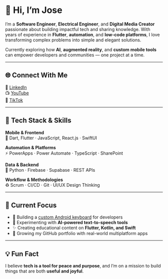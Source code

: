 # 👋 Hi, I’m Jose

I’m a **Software Engineer**, **Electrical Engineer**, and **Digital Media Creator** passionate about building impactful tech and sharing knowledge. With years of experience in **Flutter**, **automation**, and **low-code platforms**, I love transforming complex problems into simple and elegant solutions.

Currently exploring how **AI**, **augmented reality**, and **custom mobile tools** can empower developers and communities — one project at a time.

---

## 🌐 Connect With Me  
💼 [LinkedIn](https://www.linkedin.com/in/zarabandajose/)  
📺 [YouTube](https://www.youtube.com/channel/UCsXEZiXNJ0r-inP-6_PKTzQ)  
🎥 [TikTok](https://www.tiktok.com/@jozzer182tk)

---

## 🧰 Tech Stack & Skills  

**Mobile & Frontend**  
📱 Dart, Flutter · JavaScript, React.js · SwiftUI  

**Automation & Platforms**  
⚡ PowerApps · Power Automate · TypeScript · SharePoint  

**Data & Backend**  
🐍 Python · Firebase · Supabase · REST APIs  

**Workflow & Methodologies**  
♻️ Scrum · CI/CD · Git · UI/UX Design Thinking  

---

## 🔭 Current Focus  
- 🎯 Building a [custom Android keyboard](https://github.com/jozzer182/keyboard-tab-project) for developers  
- 🤖 Experimenting with **AI-powered text-to-speech tools**  
- ✨ Creating educational content on **Flutter, Kotlin, and Swift**  
- 🌱 Growing my GitHub portfolio with real-world multiplatform apps  

---

## 💡 Fun Fact  
I believe **tech is a tool for peace and purpose**, and I’m on a mission to build things that are both **useful and joyful**.  

